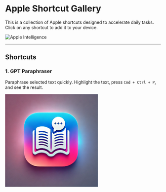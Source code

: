 # Apple Shortcut Gallery

This is a collection of Apple shortcuts designed to accelerate daily tasks. Click on any shortcut to add it to your device.

<img src="https://images.macrumors.com/t/WQYYFJqqU1GzL66sNXNqRSmh7Tg=/1600x0/article-new/2024/09/Apple-Intelligence-General-Feature-2.jpg" alt="Apple Intelligence" width="300">

---

## Shortcuts

### 1. **GPT Paraphraser**

Paraphrase selected text quickly. Highlight the text, press `Cmd + Ctrl + P`, and see the result.

<a href="https://www.icloud.com/shortcuts/ff125294f2384b8f9a80ed205bd4e666">
  <img src="icons/GPT-Paraphraser.png" alt="GPT Paraphraser Icon" width="300">
</a>
